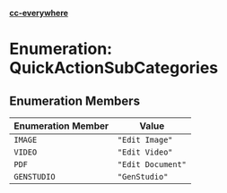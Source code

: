[**cc-everywhere**](../../../../../index.md)

<HorizontalLine />

# Enumeration: QuickActionSubCategories

## Enumeration Members

| Enumeration Member | Value |
| ------ | ------ |
| `IMAGE` | `"Edit Image"` |
| `VIDEO` | `"Edit Video"` |
| `PDF` | `"Edit Document"` |
| `GENSTUDIO` | `"GenStudio"` |
